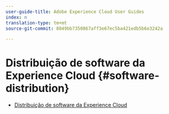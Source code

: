 ```yaml
---
user-guide-title: Adobe Experience Cloud User Guides
index: n
translation-type: tm+mt
source-git-commit: 8049bb7350867aff3e67ec5ba421edb5b6e3242a

---
```



# Distribuição de software da Experience Cloud {#software-distribution}

+ [Distribuição de software da Experience Cloud](home.md)
